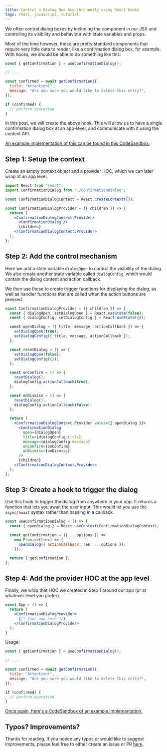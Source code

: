```yaml
---
title: Control a Dialog Box Asynchronously using React Hooks
tags: react, javascript, tutorial
---
```


We often control dialog boxes by including the component in our JSX and controlling its visibility and behaviour with state variables and props.

Most of the time however, these are pretty standard components that require very little data to render, like a confirmation dialog box, for example. With hooks, we should be able to do something like this:

```jsx
const { getConfirmation } = useConfirmationDialog();

// ...

const confirmed = await getConfirmation({
  title: "Attention!",
  message: "Are you sure you would like to delete this entry?",
});

if (confirmed) {
  // perform operation
}
```

In this post, we will create the above hook. This will allow us to have a single confirmation dialog box at an app-level, and communicate with it using the context API.

[An example implementation of this can be found in this CodeSandbox.](https://githubbox.com/metamodal/blog/tree/master/control-a-dialog-box-asynchronously-using-react-hooks/example/final)

## Step 1: Setup the context

Create an empty context object and a provider HOC, which we can later wrap at an app level.

```jsx
import React from "react";
import ConfirmationDialog from "./ConfirmationDialog";

const ConfirmationDialogContext = React.createContext({});

const ConfirmationDialogProvider = ({ children }) => {
  return (
    <ConfirmationDialogContext.Provider>
      <ConfirmationDialog />
      {children}
    </ConfirmationDialogContext.Provider>
  );
};
```

## Step 2: Add the control mechanism

Here we add a state variable `dialogOpen` to control the visibility of the dialog. We also create another state variable called `dialogConfig`, which would contain the dialog content and action callback.

We then use these to create trigger functions for displaying the dialog, as well as handler functions that are called when the action buttons are pressed.

```jsx
const ConfirmationDialogProvider = ({ children }) => {
  const { dialogOpen, setDialogOpen } = React.useState(false);
  const { dialogConfig, setDialogConfig } = React.useState({});

  const openDialog = ({ title, message, actionCallback }) => {
    setDialogOpen(true);
    setDialogConfig({ title, message, actionCallback });
  };

  const resetDialog = () => {
    setDialogOpen(false);
    setDialogConfig({});
  };

  const onConfirm = () => {
    resetDialog();
    dialogConfig.actionCallback(true);
  };

  const onDismiss = () => {
    resetDialog();
    dialogConfig.actionCallback(false);
  };

  return (
    <ConfirmationDialogContext.Provider value={{ openDialog }}>
      <ConfirmationDialog
        open={dialogOpen}
        title={dialogConfig.title}
        message={dialogConfig.message}
        onConfirm={onConfirm}
        onDismiss={onDismiss}
      />
      {children}
    </ConfirmationDialogContext.Provider>
  );
};
```

## Step 3: Create a hook to trigger the dialog

Use this hook to trigger the dialog from anywhere in your app. It returns a function that lets you await the user input. This would let you use the `async/await` syntax rather than passing in a callback.

```jsx
const useConfirmationDialog = () => {
  const { openDialog } = React.useContext(ConfirmationDialogContext);

  const getConfirmation = ({ ...options }) =>
    new Promise((res) => {
      openDialog({ actionCallback: res, ...options });
    });

  return { getConfirmation };
};
```

## Step 4: Add the provider HOC at the app level
Finally, we wrap that HOC we created in Step 1 around our app (or at whatever level you prefer).

```jsx
const App = () => {
  return (
    <ConfirmationDialogProvider>
      {/* Your app here */}
    </ConfirmationDialogProvider>
  );
}
```

Usage:

```jsx
const { getConfirmation } = useConfirmationDialog();

// ...

const confirmed = await getConfirmation({
  title: "Attention!",
  message: "Are you sure you would like to delete this entry?",
});

if (confirmed) {
  // perform operation
}
```

[Once again, here's a CodeSandbox of an example implementation.](https://githubbox.com/metamodal/blog/tree/master/control-a-dialog-box-asynchronously-using-react-hooks/example/final)

## Typos? Improvements?
Thanks for reading. If you notice any typos or would like to suggest improvements, please feel free to either create an issue or PR [here](https://github.com/metamodal/blog/blob/master/control-a-dialog-box-asynchronously-using-react-hooks/control-a-dialog-box-asynchronously-using-react-hooks.md).
